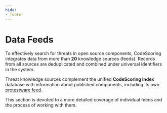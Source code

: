```yaml
---
hide:
- footer
---
```


# Data Feeds

To effectively search for threats in open source components, CodeScoring integrates data from more than **20** knowledge sources (feeds). Records from all sources are deduplicated and combined under universal identifiers in the system.

Threat knowledge sources complement the unified **CodeScoring Index** database with information about published components, including its own [protestware feed](/feeds/protestware.en).

This section is devoted to a more detailed coverage of individual feeds and the process of working with them.